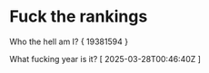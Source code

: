 # Fuck the rankings

Who the hell am I?
{ 19381594 }

What fucking year is it?
[ 2025-03-28T00:46:40Z ]
